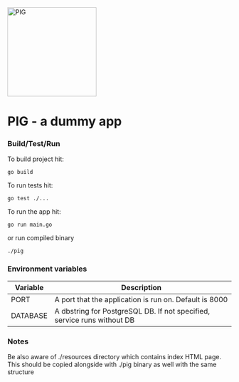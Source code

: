 <img src="https://raw.githubusercontent.com/vutratenko/pig/main/pig.png" alt="PIG" width="200"/>

# PIG - a dummy app

### Build/Test/Run

To build project hit:

`go build`

To run tests hit:

`go test ./...`

To run the app hit:

`go run main.go`



or run compiled binary



`./pig`


### Environment variables

| Variable | Description |
|----------|----------|
| PORT     | A port that the application is run on. Default is 8000   | 
| DATABASE | A dbstring for PostgreSQL DB. If not specified, service runs without DB | 



### Notes

Be also aware of ./resources directory which contains index HTML page. This should be copied alongside with ./pig binary as well with the same structure
